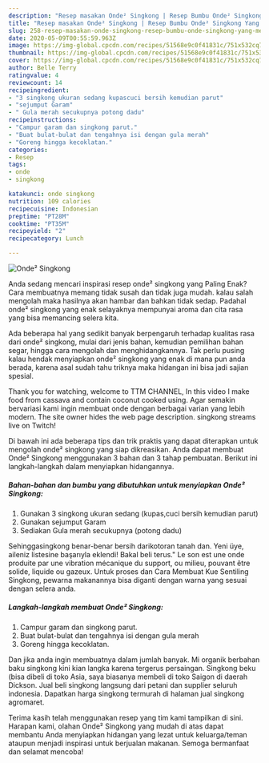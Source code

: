 ```yaml
---
description: "Resep masakan Onde² Singkong | Resep Bumbu Onde² Singkong Yang Menggugah Selera"
title: "Resep masakan Onde² Singkong | Resep Bumbu Onde² Singkong Yang Menggugah Selera"
slug: 258-resep-masakan-onde-singkong-resep-bumbu-onde-singkong-yang-menggugah-selera
date: 2020-05-09T00:55:59.963Z
image: https://img-global.cpcdn.com/recipes/51568e9c0f41831c/751x532cq70/onde-singkong-foto-resep-utama.jpg
thumbnail: https://img-global.cpcdn.com/recipes/51568e9c0f41831c/751x532cq70/onde-singkong-foto-resep-utama.jpg
cover: https://img-global.cpcdn.com/recipes/51568e9c0f41831c/751x532cq70/onde-singkong-foto-resep-utama.jpg
author: Belle Terry
ratingvalue: 4
reviewcount: 14
recipeingredient:
- "3 singkong ukuran sedang kupascuci bersih kemudian parut"
- "sejumput Garam"
- " Gula merah secukupnya potong dadu"
recipeinstructions:
- "Campur garam dan singkong parut."
- "Buat bulat-bulat dan tengahnya isi dengan gula merah"
- "Goreng hingga kecoklatan."
categories:
- Resep
tags:
- onde
- singkong

katakunci: onde singkong 
nutrition: 109 calories
recipecuisine: Indonesian
preptime: "PT28M"
cooktime: "PT35M"
recipeyield: "2"
recipecategory: Lunch

---
```



![Onde² Singkong](https://img-global.cpcdn.com/recipes/51568e9c0f41831c/751x532cq70/onde-singkong-foto-resep-utama.jpg)

Anda sedang mencari inspirasi resep onde² singkong yang Paling Enak? Cara membuatnya memang tidak susah dan tidak juga mudah. kalau salah mengolah maka hasilnya akan hambar dan bahkan tidak sedap. Padahal onde² singkong yang enak selayaknya mempunyai aroma dan cita rasa yang bisa memancing selera kita.

Ada beberapa hal yang sedikit banyak berpengaruh terhadap kualitas rasa dari onde² singkong, mulai dari jenis bahan, kemudian pemilihan bahan segar, hingga cara mengolah dan menghidangkannya. Tak perlu pusing kalau hendak menyiapkan onde² singkong yang enak di mana pun anda berada, karena asal sudah tahu triknya maka hidangan ini bisa jadi sajian spesial.

Thank you for watching, welcome to TTM CHANNEL, In this video I make food from cassava and contain coconut cooked using. Agar semakin bervariasi kami ingin membuat onde dengan berbagai varian yang lebih modern. The site owner hides the web page description. singkong streams live on Twitch!


Di bawah ini ada beberapa tips dan trik praktis yang dapat diterapkan untuk mengolah onde² singkong yang siap dikreasikan. Anda dapat membuat Onde² Singkong menggunakan 3 bahan dan 3 tahap pembuatan. Berikut ini langkah-langkah dalam menyiapkan hidangannya.

<!--inarticleads1-->

##### Bahan-bahan dan bumbu yang dibutuhkan untuk menyiapkan Onde² Singkong:

1. Gunakan 3 singkong ukuran sedang (kupas,cuci bersih kemudian parut)
1. Gunakan sejumput Garam
1. Sediakan  Gula merah secukupnya (potong dadu)


Sehinggasingkong benar-benar bersih darikotoran tanah dan. Yeni üye, aileniz listesine başarıyla eklendi! Bakal beli terus.&#34; Le son est une onde produite par une vibration mécanique du support, ou milieu, pouvant être solide, liquide ou gazeux. Untuk proses dan Cara Membuat Kue Sentiling Singkong, pewarna makanannya bisa diganti dengan warna yang sesuai dengan selera anda. 

<!--inarticleads2-->

##### Langkah-langkah membuat Onde² Singkong:

1. Campur garam dan singkong parut.
1. Buat bulat-bulat dan tengahnya isi dengan gula merah
1. Goreng hingga kecoklatan.


Dan jika anda ingin membuatnya dalam jumlah banyak. Mi organik berbahan baku singkong kini kian langka karena tergerus persaingan. Singkong beku (bisa dibeli di toko Asia, saya biasanya membeli di toko Saigon di daerah Dickson. Jual beli singkong langsung dari petani dan supplier seluruh indonesia. Dapatkan harga singkong termurah di halaman jual singkong agromaret. 

Terima kasih telah menggunakan resep yang tim kami tampilkan di sini. Harapan kami, olahan Onde² Singkong yang mudah di atas dapat membantu Anda menyiapkan hidangan yang lezat untuk keluarga/teman ataupun menjadi inspirasi untuk berjualan makanan. Semoga bermanfaat dan selamat mencoba!
